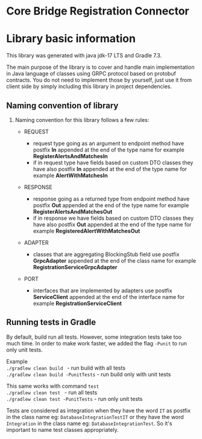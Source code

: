 # Core Bridge Registration Connector

# Library basic information

This library was generated with java jdk-17 LTS and Gradle 7.3.

The main purpose of the library is to cover and handle main implementation in Java language of
classes using GRPC protocol based on protobuf contracts. You do not need to implement those by
yourself, just use it from client side by simply including this library in project dependencies.

## Naming convention of library

1. Naming convention for this library follows a few rules:

    - REQUEST
        - request type going as an argument to endpoint method have postfix **In** appended at the
          end of the type name for example **RegisterAlertsAndMatchesIn**
        - if in request type have fields based on custom DTO classes they have also postfix
          **In** appended at the end of the type name for example **AlertWithMatchesIn**

    - RESPONSE
        - response going as a returned type from endpoint method have postfix **Out** appended at
          the end of the type name for example **RegisterAlertsAndMatchesOut**
        - if in response we have fields based on custom DTO classes they have also postfix **Out**
          appended at the end of the type name for example **RegisteredAlertWithMatchesOut**

    - ADAPTER
        - classes that are aggregating BlockingStub field use postfix **GrpcAdapter**
          appended at the end of the class name for example **RegistrationServiceGrpcAdapter**

    - PORT
        - interfaces that are implemented by adapters use postfix **ServiceClient**
          appended at the end of the interface name for example **RegistrationServiceClient**

## Running tests in Gradle

By default, build run all tests. However, some integration tests take too much time. In order to
make work faster, we added the flag `-Punit` to run only unit tests. <br>

Example <br>
`./gradlew clean build ` - run build with all tests <br>
`./gradlew clean build -PunitTests` - run build only with unit tests

This same works with command `test` <br>
`./gradlew clean test ` - run all tests <br>
`./gradlew clean test -PunitTests` - run only unit tests

Tests are considered as integration when they have the word `IT` as postfix in the class name
eg: `DatabaseIntegrationTestIT` or they have the word `Integration` in the class name
eg: `DatabaseIntegrationTest`. So it's important to name test classes appropriately.
